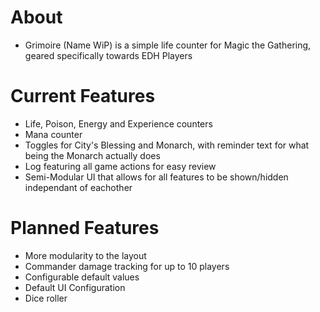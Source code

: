 # About
* Grimoire (Name WiP) is a simple life counter for Magic the Gathering, geared specifically towards EDH Players

# Current Features
* Life, Poison, Energy and Experience counters
* Mana counter
* Toggles for City's Blessing and Monarch, with reminder text for what being the Monarch actually does
* Log featuring all game actions for easy review
* Semi-Modular UI that allows for all features to be shown/hidden independant of eachother

# Planned Features
* More modularity to the layout
* Commander damage tracking for up to 10 players
* Configurable default values
* Default UI Configuration
* Dice roller
